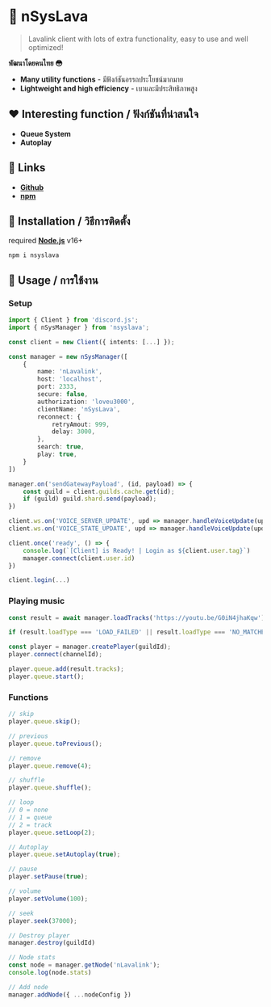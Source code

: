 # **📘 nSysLava**
> Lavalink client with lots of extra functionality, easy to use and well optimized!

**พัฒนาโดยคนไทย 😳**
- **Many utility functions** - มีฟังก์ชันอรรถประโยชน์มากมาย
- **Lightweight and high efficiency** - เบาและมีประสิทธิภาพสูง

## **❤️ Interesting function / ฟังก์ชันที่น่าสนใจ**

- **Queue System**
- **Autoplay**

## **📌 Links**
- [**Github**](https://github.com/nicenathapong/nSysLava)
- [**npm**](https://www.npmjs.com/package/nsyslava)

## **📖 Installation / วิธีการติดตั้ง**
required [**Node.js**](https://nodejs.org/en/) v16+
```shell
npm i nsyslava
```
## **📘 Usage / การใช้งาน**

### **Setup**
```ts
import { Client } from 'discord.js';
import { nSysManager } from 'nsyslava';

const client = new Client({ intents: [...] });

const manager = new nSysManager([
    {
        name: 'nLavalink',
        host: 'localhost',
        port: 2333,
        secure: false,
        authorization: 'loveu3000',
        clientName: 'nSysLava',
        reconnect: {
            retryAmout: 999,
            delay: 3000,
        },
        search: true,
        play: true,
    }
])

manager.on('sendGatewayPayload', (id, payload) => {
    const guild = client.guilds.cache.get(id);
    if (guild) guild.shard.send(payload);
})

client.ws.on('VOICE_SERVER_UPDATE', upd => manager.handleVoiceUpdate(upd))
client.ws.on('VOICE_STATE_UPDATE', upd => manager.handleVoiceUpdate(upd))

client.once('ready', () => {
    console.log(`[Client] is Ready! | Login as ${client.user.tag}`)
    manager.connect(client.user.id)
})

client.login(...)
```

### **Playing music**
```ts
const result = await manager.loadTracks('https://youtu.be/G0iN4jhaKqw');

if (result.loadType === 'LOAD_FAILED' || result.loadType === 'NO_MATCHES') return;

const player = manager.createPlayer(guildId);
player.connect(channelId);

player.queue.add(result.tracks);
player.queue.start();
```

### **Functions**
```ts
// skip
player.queue.skip();

// previous
player.queue.toPrevious();

// remove
player.queue.remove(4);

// shuffle
player.queue.shuffle();

// loop
// 0 = none
// 1 = queue
// 2 = track
player.queue.setLoop(2);

// Autoplay
player.queue.setAutoplay(true);

// pause
player.setPause(true);

// volume
player.setVolume(100);

// seek
player.seek(37000);

// Destroy player
manager.destroy(guildId)

// Node stats
const node = manager.getNode('nLavalink');
console.log(node.stats)

// Add node
manager.addNode({ ...nodeConfig })
```